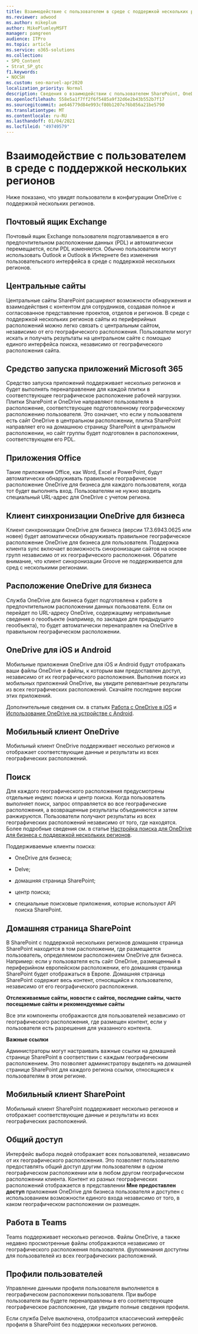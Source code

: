 ```yaml
---
title: Взаимодействие с пользователем в среде с поддержкой нескольких регионов
ms.reviewer: adwood
ms.author: mikeplum
author: MikePlumleyMSFT
manager: pamgreen
audience: ITPro
ms.topic: article
ms.service: o365-solutions
ms.collection:
- SPO_Content
- Strat_SP_gtc
f1.keywords:
- NOCSH
ms.custom: seo-marvel-apr2020
localization_priority: Normal
description: Сведения о взаимодействии с пользователем SharePoint, OneDrive и Exchange в среде с поддержкой нескольких регионов для Microsoft 365.
ms.openlocfilehash: 558e5a1f7ff2f6f5485a9f32d6e2b43b552b7f17
ms.sourcegitcommit: ae646779d84e993cf80b1207e76b856a21be5790
ms.translationtype: MT
ms.contentlocale: ru-RU
ms.lasthandoff: 01/04/2021
ms.locfileid: "49749579"
---
```

# <a name="user-experience-in-a-multi-geo-environment"></a>Взаимодействие с пользователем в среде с поддержкой нескольких регионов

Ниже показано, что увидят пользователи в конфигурации OneDrive с поддержкой нескольких регионов.

## <a name="exchange-mailbox"></a>Почтовый ящик Exchange

Почтовый ящик Exchange пользователя подготавливается в его предпочтительном расположении данных (PDL) и автоматически перемещается, если PDL изменяется. Обычно пользователи могут использовать Outlook и Outlook в Интернете без изменения пользовательского интерфейса в среде с поддержкой нескольких регионов.

## <a name="hub-sites"></a>Центральные сайты

Центральные сайты SharePoint расширяют возможности обнаружения и взаимодействия с контентом для сотрудников, создавая полное и согласованное представление проектов, отделов и регионов. В среде с поддержкой нескольких регионов сайты из периферийных расположений можно легко связать с центральным сайтом, независимо от его географического расположения. Пользователи могут искать и получать результаты на центральном сайте с помощью единого интерфейса поиска, независимо от географического расположения сайта.

## <a name="microsoft-365-app-launcher"></a>Средство запуска приложений Microsoft 365

Средство запуска приложений поддерживает несколько регионов и будет выполнять перенаправление для каждой плитки в соответствующее географическое расположение рабочей нагрузки. Плитки SharePoint и OneDrive направляют пользователя в расположение, соответствующее подготовленному географическому расположению пользователя. Это означает, что если у пользователя есть сайт OneDrive в центральном расположении, плитка SharePoint направляет его на домашнюю страницу SharePoint в центральном расположении, но сайт группы будет подготовлен в расположении, соответствующем его PDL. 

## <a name="office-applications"></a>Приложения Office

Такие приложения Office, как Word, Excel и PowerPoint, будут автоматически обнаруживать правильное географическое расположение OneDrive для бизнеса для каждого пользователя, когда тот будет выполнять вход. Пользователям не нужно вводить специальный URL-адрес для OneDrive с учетом региона.

## <a name="onedrive-for-business-sync-client"></a>Клиент синхронизации OneDrive для бизнеса

Клиент синхронизации OneDrive для бизнеса (версии 17.3.6943.0625 или новее) будет автоматически обнаруживать правильное географическое расположение OneDrive для бизнеса для пользователя. Поддержка клиента sync включает возможность синхронизации сайтов на основе групп независимо от их географического расположения. Обратите внимание, что клиент синхронизации Groove не поддерживается для сред с несколькими регионами. 

## <a name="onedrive-for-business-location"></a>Расположение OneDrive для бизнеса

Служба OneDrive для бизнеса будет подготовлена к работе в предпочтительном расположении данных пользователя. Если он перейдет по URL-адресу OneDrive, содержащему неправильные сведения о геообъекте (например, по закладке для предыдущего геообъекта), то будет автоматически перенаправлен на OneDrive в правильном географическом расположении.

## <a name="onedrive-ios-and-android"></a>OneDrive для iOS и Android 

Мобильные приложения OneDrive для iOS и Android будут отображать ваши файлы OneDrive и файлы, к которым вам предоставлен доступ, независимо от их географического расположения. Выполнив поиск из мобильных приложений OneDrive, вы увидите релевантные результаты из всех географических расположений. Скачайте последние версии этих приложений.

Дополнительные сведения см. в статьях [Работа с OneDrive в iOS](https://support.office.com/article/08d5c5b2-ccc6-40eb-a244-fe3597a3c247) и [Использование OneDrive на устройстве с Android](https://support.office.com/article/eee1d31c-792d-41d4-8132-f9621b39eb36).

## <a name="onedrive-mobile-client"></a>Мобильный клиент OneDrive 

Мобильный клиент OneDrive поддерживает несколько регионов и отображает соответствующие данные и результаты из всех географических расположений.

## <a name="search"></a>Поиск

Для каждого географического расположения предусмотрены отдельные индекс поиска и центр поиска. Когда пользователь выполняет поиск, запрос отправляется во все географические расположения, а возвращенные результаты объединяются и затем ранжируются. Пользователи получают результаты из всех географических расположений независимо от того, где находятся. Более подробные сведения см. в статье [Настройка поиска для OneDrive для бизнеса с поддержкой нескольких регионов](configure-search-for-multi-geo.md).

Поддерживаемые клиенты поиска:

-   OneDrive для бизнеса;

-   Delve;

-   домашняя страница SharePoint;

-   центр поиска;

-   специальные поисковые приложения, которые используют API поиска SharePoint.

## <a name="sharepoint-home"></a>Домашняя страница SharePoint 

В SharePoint с поддержкой нескольких регионов домашняя страница SharePoint находится в том расположении, где размещается пользователь, определяемом расположением OneDrive для бизнеса. Например: если у пользователя есть сайт OneDrive, размещенный в периферийном европейском расположении, его домашняя страница SharePoint будет отображаться в Европе. Домашняя страница SharePoint содержит весь контент, относящийся к пользователю, независимо от его географического расположения. 

**Отслеживаемые сайты, новости с сайтов, последние сайты, часто посещаемые сайты и рекомендуемые сайты**

Все эти компоненты отображаются для пользователей независимо от географического расположения, где размещен контент, если у пользователя есть разрешения для указанного контента. 

**Важные ссылки**

Администраторы могут настраивать важные ссылки на домашней странице SharePoint в соответствии с каждым географическим расположением. Это позволяет администратору выделять на домашней странице SharePoint для каждого региона ссылки, относящиеся к пользователям в этом регионе. 

## <a name="sharepoint-mobile-client"></a>Мобильный клиент SharePoint 

Мобильный клиент SharePoint поддерживает несколько регионов и отображает соответствующие данные и результаты из всех географических расположений.

## <a name="sharing"></a>Общий доступ

Интерфейс выбора людей отображает всех пользователей, независимо от их географического расположения. Это позволяет пользователю предоставлять общий доступ другим пользователям в одном географическом расположении или в любом другом географическом расположении клиента. Контент из разных географических расположений отображается в представлении **Мне предоставлен доступ** приложения OneDrive для бизнеса пользователя и доступен с использованием возможности единого входа независимо от того, в каком географическом расположении он размещен.

## <a name="teams-experience"></a>Работа в Teams

Teams поддерживает несколько регионов. Файлы OneDrive, а также недавно просмотренные файлы отображаются независимо от географического расположения пользователя. @упоминания доступны для пользователей из всех географических расположений.

## <a name="user-profiles"></a>Профили пользователей

Управление данными профиля пользователя выполняется в географическом расположении пользователя. При выборе пользователя вы будете перенаправлены в его соответствующее географическое расположение, где увидите полные сведения профиля.

Если служба Delve выключена, отобразится классический интерфейс профиля в SharePoint без поддержки нескольких регионов.


